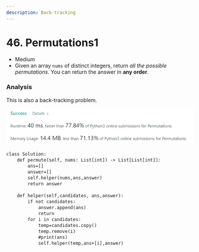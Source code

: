 ```yaml
---
description: Back-tracking
---
```


# 46. Permutations1

* Medium
* Given an array `nums` of distinct integers, return _all the possible permutations_. You can return the answer in **any order**.

### Analysis

This is also a back-tracking problem.&#x20;

![](<../.gitbook/assets/image (14) (1) (1) (1) (1) (1).png>)

```
class Solution:
    def permute(self, nums: List[int]) -> List[List[int]]:
        ans=[]
        answer=[]
        self.helper(nums,ans,answer)
        return answer
        
    def helper(self,candidates, ans,answer):
        if not candidates:
            answer.append(ans)
            return
        for i in candidates:
            temp=candidates.copy()
            temp.remove(i)
            #print(ans)
            self.helper(temp,ans+[i],answer)
```
